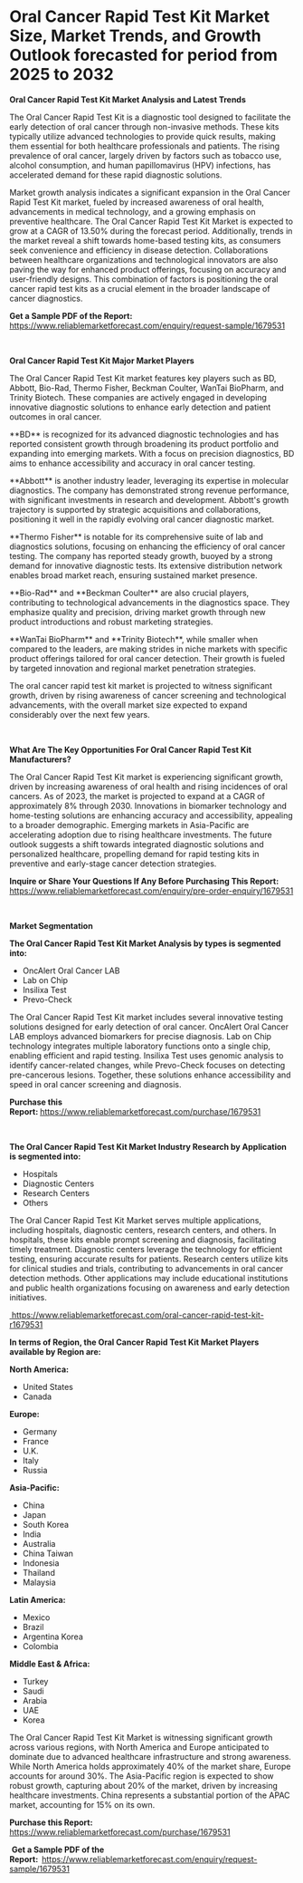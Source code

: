<p><h1>Oral Cancer Rapid Test Kit Market Size, Market Trends, and Growth Outlook forecasted for period from 2025 to 2032</h1></p><p><strong>Oral Cancer Rapid Test Kit Market Analysis and Latest Trends</strong></p>
<p><p>The Oral Cancer Rapid Test Kit is a diagnostic tool designed to facilitate the early detection of oral cancer through non-invasive methods. These kits typically utilize advanced technologies to provide quick results, making them essential for both healthcare professionals and patients. The rising prevalence of oral cancer, largely driven by factors such as tobacco use, alcohol consumption, and human papillomavirus (HPV) infections, has accelerated demand for these rapid diagnostic solutions.</p><p>Market growth analysis indicates a significant expansion in the Oral Cancer Rapid Test Kit market, fueled by increased awareness of oral health, advancements in medical technology, and a growing emphasis on preventive healthcare. The Oral Cancer Rapid Test Kit Market is expected to grow at a CAGR of 13.50% during the forecast period. Additionally, trends in the market reveal a shift towards home-based testing kits, as consumers seek convenience and efficiency in disease detection. Collaborations between healthcare organizations and technological innovators are also paving the way for enhanced product offerings, focusing on accuracy and user-friendly designs. This combination of factors is positioning the oral cancer rapid test kits as a crucial element in the broader landscape of cancer diagnostics.</p></p>
<p><strong>Get a Sample PDF of the Report:&nbsp;</strong> <a href="https://www.reliablemarketforecast.com/enquiry/request-sample/1679531?utm_campaign=3563&utm_medium=2&utm_source=Github&utm_content=ia&utm_term=13042025&utm_id=oral-cancer-rapid-test-kit">https://www.reliablemarketforecast.com/enquiry/request-sample/1679531</a></p>
<p>&nbsp;</p>
<p><strong>Oral Cancer Rapid Test Kit Major Market Players</strong></p>
<p><p>The Oral Cancer Rapid Test Kit market features key players such as BD, Abbott, Bio-Rad, Thermo Fisher, Beckman Coulter, WanTai BioPharm, and Trinity Biotech. These companies are actively engaged in developing innovative diagnostic solutions to enhance early detection and patient outcomes in oral cancer.</p><p>**BD** is recognized for its advanced diagnostic technologies and has reported consistent growth through broadening its product portfolio and expanding into emerging markets. With a focus on precision diagnostics, BD aims to enhance accessibility and accuracy in oral cancer testing.</p><p>**Abbott** is another industry leader, leveraging its expertise in molecular diagnostics. The company has demonstrated strong revenue performance, with significant investments in research and development. Abbott's growth trajectory is supported by strategic acquisitions and collaborations, positioning it well in the rapidly evolving oral cancer diagnostic market.</p><p>**Thermo Fisher** is notable for its comprehensive suite of lab and diagnostics solutions, focusing on enhancing the efficiency of oral cancer testing. The company has reported steady growth, buoyed by a strong demand for innovative diagnostic tests. Its extensive distribution network enables broad market reach, ensuring sustained market presence.</p><p>**Bio-Rad** and **Beckman Coulter** are also crucial players, contributing to technological advancements in the diagnostics space. They emphasize quality and precision, driving market growth through new product introductions and robust marketing strategies.</p><p>**WanTai BioPharm** and **Trinity Biotech**, while smaller when compared to the leaders, are making strides in niche markets with specific product offerings tailored for oral cancer detection. Their growth is fueled by targeted innovation and regional market penetration strategies.</p><p>The oral cancer rapid test kit market is projected to witness significant growth, driven by rising awareness of cancer screening and technological advancements, with the overall market size expected to expand considerably over the next few years.</p></p>
<p>&nbsp;</p>
<p><strong>What Are The Key Opportunities For Oral Cancer Rapid Test Kit Manufacturers?</strong></p>
<p><p>The Oral Cancer Rapid Test Kit market is experiencing significant growth, driven by increasing awareness of oral health and rising incidences of oral cancers. As of 2023, the market is projected to expand at a CAGR of approximately 8% through 2030. Innovations in biomarker technology and home-testing solutions are enhancing accuracy and accessibility, appealing to a broader demographic. Emerging markets in Asia-Pacific are accelerating adoption due to rising healthcare investments. The future outlook suggests a shift towards integrated diagnostic solutions and personalized healthcare, propelling demand for rapid testing kits in preventive and early-stage cancer detection strategies.</p></p>
<p><strong>Inquire or Share Your Questions If Any Before Purchasing This Report:</strong> <a href="https://www.reliablemarketforecast.com/enquiry/pre-order-enquiry/1679531?utm_campaign=3563&utm_medium=2&utm_source=Github&utm_content=ia&utm_term=13042025&utm_id=oral-cancer-rapid-test-kit">https://www.reliablemarketforecast.com/enquiry/pre-order-enquiry/1679531</a></p>
<p>&nbsp;</p>
<p><strong>Market Segmentation</strong></p>
<p><strong>The Oral Cancer Rapid Test Kit Market Analysis by types is segmented into:</strong></p>
<p><ul><li>OncAlert Oral Cancer LAB</li><li>Lab on Chip</li><li>Insilixa Test</li><li>Prevo-Check</li></ul></p>
<p><p>The Oral Cancer Rapid Test Kit market includes several innovative testing solutions designed for early detection of oral cancer. OncAlert Oral Cancer LAB employs advanced biomarkers for precise diagnosis. Lab on Chip technology integrates multiple laboratory functions onto a single chip, enabling efficient and rapid testing. Insilixa Test uses genomic analysis to identify cancer-related changes, while Prevo-Check focuses on detecting pre-cancerous lesions. Together, these solutions enhance accessibility and speed in oral cancer screening and diagnosis.</p></p>
<p><strong>Purchase this Report:&nbsp;</strong><a href="https://www.reliablemarketforecast.com/purchase/1679531?utm_campaign=3563&utm_medium=2&utm_source=Github&utm_content=ia&utm_term=13042025&utm_id=oral-cancer-rapid-test-kit">https://www.reliablemarketforecast.com/purchase/1679531</a></p>
<p>&nbsp;</p>
<p><strong>The Oral Cancer Rapid Test Kit Market Industry Research by Application is segmented into:</strong></p>
<p><ul><li>Hospitals</li><li>Diagnostic Centers</li><li>Research Centers</li><li>Others</li></ul></p>
<p><p>The Oral Cancer Rapid Test Kit Market serves multiple applications, including hospitals, diagnostic centers, research centers, and others. In hospitals, these kits enable prompt screening and diagnosis, facilitating timely treatment. Diagnostic centers leverage the technology for efficient testing, ensuring accurate results for patients. Research centers utilize kits for clinical studies and trials, contributing to advancements in oral cancer detection methods. Other applications may include educational institutions and public health organizations focusing on awareness and early detection initiatives.</p></p>
<p><a href="https://www.reliablemarketforecast.com/oral-cancer-rapid-test-kit-r1679531?utm_campaign=3563&utm_medium=2&utm_source=Github&utm_content=ia&utm_term=13042025&utm_id=oral-cancer-rapid-test-kit">&nbsp;https://www.reliablemarketforecast.com/oral-cancer-rapid-test-kit-r1679531</a></p>
<p><strong>In terms of Region, the Oral Cancer Rapid Test Kit Market Players available by Region are:</strong></p>
<p>
    <p> <strong> North America: </strong>
        <ul>
            <li>United States</li>
            <li>Canada</li>
        </ul>
        </p> 
    <p> <strong> Europe: </strong>
        <ul>
            <li>Germany</li>
            <li>France</li>
            <li>U.K.</li>
            <li>Italy</li>
            <li>Russia</li>
        </ul>
        </p> 
    <p> <strong> Asia-Pacific: </strong>
        <ul>
            <li>China</li>
            <li>Japan</li>
            <li>South Korea</li>
            <li>India</li>
            <li>Australia</li>
            <li>China Taiwan</li>
            <li>Indonesia</li>
            <li>Thailand</li>
            <li>Malaysia</li>
        </ul>
        </p> 
    <p> <strong> Latin America: </strong>
        <ul>
            <li>Mexico</li>
            <li>Brazil</li>
            <li>Argentina Korea</li>
            <li>Colombia</li>
        </ul>
        </p> 
    <p> <strong> Middle East & Africa: </strong>
        <ul>
            <li>Turkey</li>
            <li>Saudi</li>
            <li>Arabia</li>
            <li>UAE</li>
            <li>Korea</li>
        </ul>
    </p>
    </p>
<p><p>The Oral Cancer Rapid Test Kit Market is witnessing significant growth across various regions, with North America and Europe anticipated to dominate due to advanced healthcare infrastructure and strong awareness. While North America holds approximately 40% of the market share, Europe accounts for around 30%. The Asia-Pacific region is expected to show robust growth, capturing about 20% of the market, driven by increasing healthcare investments. China represents a substantial portion of the APAC market, accounting for 15% on its own.</p></p>
<p><strong>Purchase this Report: </strong><a href="https://www.reliablemarketforecast.com/purchase/1679531?utm_campaign=3563&utm_medium=2&utm_source=Github&utm_content=ia&utm_term=13042025&utm_id=oral-cancer-rapid-test-kit">https://www.reliablemarketforecast.com/purchase/1679531</a></p>
<p>&nbsp;<strong>Get a Sample PDF of the Report:&nbsp;&nbsp;</strong><a href="https://www.reliablemarketforecast.com/enquiry/request-sample/1679531?utm_campaign=3563&utm_medium=2&utm_source=Github&utm_content=ia&utm_term=13042025&utm_id=oral-cancer-rapid-test-kit">https://www.reliablemarketforecast.com/enquiry/request-sample/1679531</a></p>
<p><strong></strong></p>
<p><p></p><p></p><p></p></p>